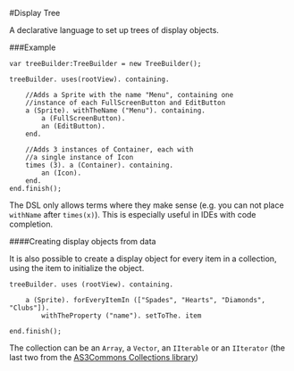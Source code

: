 #Display Tree

A declarative language to set up trees of display objects.

###Example

    var treeBuilder:TreeBuilder = new TreeBuilder();

    treeBuilder. uses(rootView). containing.

    	//Adds a Sprite with the name "Menu", containing one
    	//instance of each FullScreenButton and EditButton
    	a (Sprite). withTheName ("Menu"). containing.
    		a (FullScreenButton).
    		an (EditButton).
    	end.

    	//Adds 3 instances of Container, each with
    	//a single instance of Icon
    	times (3). a (Container). containing.
    		an (Icon).
    	end.
    end.finish();

The DSL only allows terms where they make sense (e.g. you can not place
`withName` after `times(x)`). This is especially useful in IDEs with
code completion.


####Creating display objects from data

It is also possible to create a display object for every item in a collection, using
the item to initialize the object.

    treeBuilder. uses (rootView). containing.

	    a (Sprite). forEveryItemIn (["Spades", "Hearts", "Diamonds", "Clubs"]).
		    withTheProperty ("name"). setToThe. item

    end.finish();

The collection can be an `Array`, a `Vector`, an `IIterable` or an `IIterator` (the last two from the
[AS3Commons Collections library](http://www.as3commons.org/as3-commons-collections/index.html "AS3Commons Collections"))


